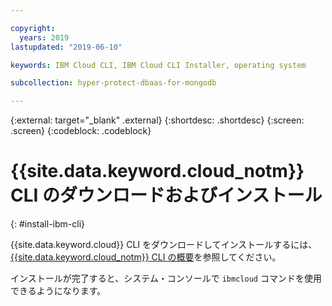 ```yaml
---

copyright:
  years: 2019
lastupdated: "2019-06-10"

keywords: IBM Cloud CLI, IBM Cloud CLI Installer, operating system

subcollection: hyper-protect-dbaas-for-mongodb

---
```


{:external: target="_blank" .external}
{:shortdesc: .shortdesc}
{:screen: .screen}
{:codeblock: .codeblock}


# {{site.data.keyword.cloud_notm}} CLI のダウンロードおよびインストール
{: #install-ibm-cli}

{{site.data.keyword.cloud}} CLI をダウンロードしてインストールするには、[{{site.data.keyword.cloud_notm}} CLI の概要](/docs/cli?topic=cloud-cli-getting-started)を参照してください。

インストールが完了すると、システム・コンソールで `ibmcloud` コマンドを使用できるようになります。
